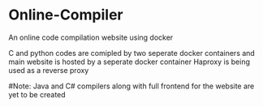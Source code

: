 # Online-Compiler
An online code compilation website using docker 

C and python codes are comipled by two seperate docker containers and main website is hosted by a seperate docker container
Haproxy is being used as a reverse proxy

#Note:
Java and C# compilers along with full frontend for the website are yet to be created

